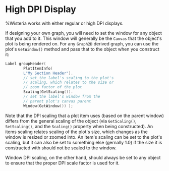 High DPI Display
=============================

%Wisteria works with either regular or high DPI displays.

If designing your own graph, you will need to set the window for any object that you add to it.
This window will generally be the `Canvas` that the object's plot is being rendered on. For any
`Graph2D` derived graph, you can use the plot's `GetWindow()` method and pass that to the object
when you construct it:

```cpp
Label groupHeader(
        PlotItemInfo(
        L"My Section Header").
        // set the label's scaling to the plot's
        // scaling, which relates to the size or
        // zoom factor of the plot
        Scaling(GetScaling()).
        // set the label's window from the
        // parent plot's canvas parent
        Window(GetWindow()) );
```

Note that the DPI scaling that a plot item uses (based on the parent window) differs from the
general scaling of the object (via `GetScaling()`, `SetScaling()`, and the `Scaling()` property when
being constructed). An items scaling relates scaling of the plot's size, which changes as the window
is resized or zoomed into. An item's scaling can be set to the plot's scaling, but it can also
be set to something else (gernally 1.0) if the size it is constructed with should not be scaled to the
window.

Window DPI scaling, on the other hand, should always be set to any object to ensure that the proper
DPI scale factor is used for it.
